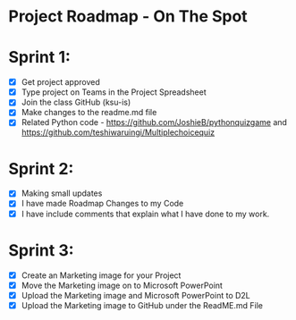# Project Roadmap - On The Spot
# Sprint 1:
- [x] Get project approved
- [x] Type project on Teams in the Project Spreadsheet
- [x] Join the class GitHub (ksu-is)
- [x] Make changes to the readme.md file
- [x] Related Python code - https://github.com/JoshieB/pythonquizgame and https://github.com/teshiwaruingi/Multiplechoicequiz

# Sprint 2:
- [x] Making small updates
- [x] I have made Roadmap Changes to my Code
- [x] I have include comments that explain what I have done to my work.

# Sprint 3:
- [x] Create an Marketing image for your Project
- [x] Move the Marketing image on to Microsoft PowerPoint
- [x] Upload the Marketing image and Microsoft PowerPoint to D2L
- [x] Upload the Marketing image to GitHub under the ReadME.md File
